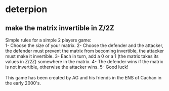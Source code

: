 # deterpion
make the matrix invertible in Z/2Z
----------------------------------
Simple rules for a simple 2 players game: <br>
1- Choose the size of your matrix.
2- Choose the defender and the attacker, the defender must prevent the matrix from becoming invertible, the attacker must make it invertible.
3- Each in turn, add a 0 or a 1 (the matrix takes its values in Z/2Z) somewhere in the matrix.
4- The defender wins if the matrix is not invertible, otherwise the attacker wins.
5- Good luck!
<br/>
<br/>
This game has been created by AG and his friends in the ENS of Cachan in the early 2000's.
